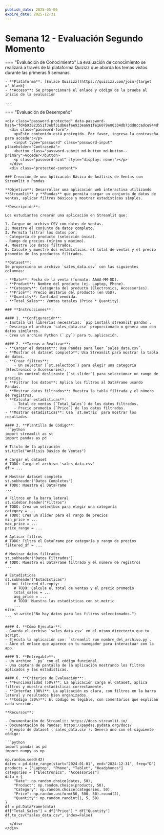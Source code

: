 ```yaml
---
publish_date: 2025-05-06
expire_date: 2025-12-31
---
```


# Semana 12 - Evaluación Segundo Momento

=== "Evaluación de Conocimiento"
    La evaluación de conocimiento se realizará a través de la plataforma Quizizz que aborda los temas vistos durante las primeras 5 semanas.

    - **Plataforma**: [Enlace Quizizz](https://quizizz.com/join){target ="_blank}
    - **Acceso**: Se proporcionará el enlace y código de la prueba al inicio de la evaluación

    ---
=== "Evaluación de Desempeño"

    <div class="password-protected" data-password-hash="fd4b93823551f3ebf31db6afee933ea691fe16079e00334db73dd8ccadce944d">
      <div class="password-form">
        <p>Este contenido está protegido. Por favor, ingresa la contraseña para acceder:</p>
        <input type="password" class="password-input" placeholder="Contraseña">
        <button class="password-submit md-button md-button--primary">Acceder</button>
        <p class="password-hint" style="display: none;"></p>
      </div>
      <div class="protected-content">

    ### Creación de una Aplicación Básica de Análisis de Ventas con Streamlit y Pandas

    **Objetivo**: Desarrollar una aplicación web interactiva utilizando **Streamlit** y **Pandas** que permita cargar un conjunto de datos de ventas, aplicar filtros básicos y mostrar estadísticas simples.

    **Descripción**:
    
    Los estudiantes crearán una aplicación en Streamlit que:

    1. Cargue un archivo CSV con datos de ventas.
    2. Muestre el conjunto de datos completo.
    3. Permita filtrar los datos por:
    - Categoría de producto (selección única).
    - Rango de precios (mínimo y máximo).
    4. Muestre los datos filtrados.
    5. Calcule y muestre dos estadísticas: el total de ventas y el precio promedio de los productos filtrados.

    **Dataset**:
    Se proporciona un archivo `sales_data.csv` con las siguientes columnas:

    - **Date**: Fecha de la venta (formato: AAAA-MM-DD).
    - **Product**: Nombre del producto (ej. Laptop, Phone).
    - **Category**: Categoría del producto (Electronics, Accessories).
    - **Price**: Precio unitario del producto (en USD).
    - **Quantity**: Cantidad vendida.
    - **Total_Sales**: Ventas totales (Price * Quantity).

    ### **Instrucciones**:

    #### 1. **Configuración**:
    - Instala las librerías necesarias: `pip install streamlit pandas`.
    - Descarga el archivo `sales_data.csv` proporcionado o genera uno con datos similares.
    - Crea un archivo Python (`.py`) para tu aplicación.

    #### 2. **Tareas a Realizar**:
    - **Cargar el dataset**: Usa Pandas para leer `sales_data.csv`.
    - **Mostrar el dataset completo**: Usa Streamlit para mostrar la tabla de datos.
    - **Crear filtros**:
        - Un selector (`st.selectbox`) para elegir una categoría (Electronics o Accessories).
        - Un control deslizante (`st.slider`) para seleccionar un rango de precios.
    - **Filtrar los datos**: Aplica los filtros al DataFrame usando Pandas.
    - **Mostrar datos filtrados**: Muestra la tabla filtrada y el número de registros.
    - **Calcular estadísticas**:
        - Total de ventas (`Total_Sales`) de los datos filtrados.
        - Precio promedio (`Price`) de los datos filtrados.
    - **Mostrar estadísticas**: Usa `st.metric` para mostrar los resultados.

    #### 3. **Plantilla de Código**:
    ```python
    import streamlit as st
    import pandas as pd

    # Título de la aplicación
    st.title("Análisis Básico de Ventas")

    # Cargar el dataset
    # TODO: Carga el archivo 'sales_data.csv'
    df = ...

    # Mostrar dataset completo
    st.subheader("Datos Completos")
    # TODO: Muestra el DataFrame
    ...

    # Filtros en la barra lateral
    st.sidebar.header("Filtros")
    # TODO: Crea un selectbox para elegir una categoría
    category = ...
    # TODO: Crea un slider para el rango de precios
    min_price = ...
    max_price = ...
    price_range = ...

    # Aplicar filtros
    # TODO: Filtra el DataFrame por categoría y rango de precios
    filtered_df = ...

    # Mostrar datos filtrados
    st.subheader("Datos Filtrados")
    # TODO: Muestra el DataFrame filtrado y el número de registros
    ...

    # Estadísticas
    st.subheader("Estadísticas")
    if not filtered_df.empty:
        # TODO: Calcula el total de ventas y el precio promedio
        total_sales = ...
        avg_price = ...
        # TODO: Muestra las estadísticas con st.metric
        ...
    else:
        st.write("No hay datos para los filtros seleccionados.")
    ```

    #### 4. **Cómo Ejecutar**:
    - Guarda el archivo `sales_data.csv` en el mismo directorio que tu script.
    - Ejecuta la aplicación con: `streamlit run nombre_del_archivo.py`.
    - Abre el enlace que aparece en tu navegador para interactuar con la app.

    #### 5. **Entregable**:
    - Un archivo `.py` con el código funcional.
    - Una captura de pantalla de la aplicación mostrando los filtros aplicados y las estadísticas.

    #### 6. **Criterios de Evaluación**:
    - **Funcionalidad (50%)**: La aplicación carga el dataset, aplica filtros y muestra estadísticas correctamente.
    - **Interfaz (30%)**: La aplicación es clara, con filtros en la barra lateral y resultados bien organizados.
    - **Código (20%)**: El código es legible, con comentarios que explican cada sección.

    **Recursos**:

    - Documentación de Streamlit: https://docs.streamlit.io/
    - Documentación de Pandas: https://pandas.pydata.org/docs/
    - Ejemplo de dataset (`sales_data.csv`): Genera uno con el siguiente código:

    ```python
    import pandas as pd
    import numpy as np

    np.random.seed(42)
    dates = pd.date_range(start="2024-01-01", end="2024-12-31", freq="D")
    products = ["Laptop", "Phone", "Tablet", "Headphones"]
    categories = ["Electronics", "Accessories"]
    data = {
        "Date": np.random.choice(dates, 50),
        "Product": np.random.choice(products, 50),
        "Category": np.random.choice(categories, 50),
        "Price": np.random.uniform(50, 500, 50).round(2),
        "Quantity": np.random.randint(1, 5, 50)
    }
    df = pd.DataFrame(data)
    df["Total_Sales"] = df["Price"] * df["Quantity"]
    df.to_csv("sales_data.csv", index=False)
    ```
      </div>
    </div>

